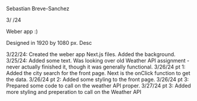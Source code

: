 Sebastian Breve-Sanchez

3/ /24

Weber app :)

Designed in 1920 by 1080 px. Desc

3/22/24: Created the weber app Next.js files. Added the background.
3/25/24: Added some text. Was looking over old Weather API assignment - never actually finished it, though it was generally functional.
3/26/24 pt 1: Added the city search for the front page. Next is the onClick function to get the data.
3/26/24 pt 2: Added some styling to the front page.
3/26/24 pt 3: Prepared some code to call on the weather API proper.
3/27/24 pt 3: Added more styling and preperation to call on the Weather API